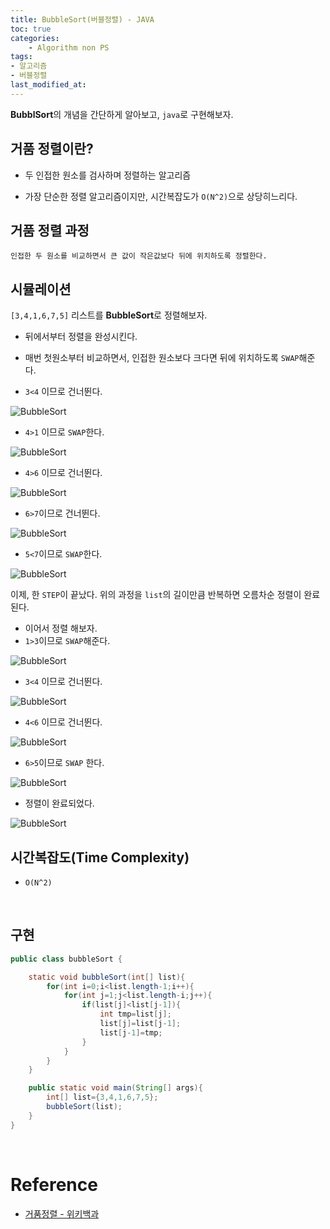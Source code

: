 ```yaml
---
title: BubbleSort(버블정렬) - JAVA
toc: true
categories:	
    - Algorithm non PS
tags:
- 알고리즘
- 버블정렬
last_modified_at: 
---
```


 **BubblSort**의 개념을 간단하게 알아보고, `java`로 구현해보자.

## 거품 정렬이란?

- 두 인접한 원소를 검사하며 정렬하는 알고리즘

- 가장 단순한 정렬 알고리즘이지만, 시간복잡도가 `O(N^2)`으로 상당히느리다.

## 거품 정렬 과정

```
인접한 두 원소를 비교하면서 큰 값이 작은값보다 뒤에 위치하도록 정렬한다.
```

## 시뮬레이션

`[3,4,1,6,7,5]` 리스트를 **BubbleSort**로 정렬해보자.

- 뒤에서부터 정렬을 완성시킨다.
- 매번 첫원소부터 비교하면서, 인접한 원소보다 크다면 뒤에 위치하도록 `SWAP`해준다.



- `3<4` 이므로 건너뛴다.

![BubbleSort](https://user-images.githubusercontent.com/49560745/108160541-9d826400-712c-11eb-960b-3c0b2c616f6b.png)

- `4>1` 이므로 `SWAP`한다.

![BubbleSort](https://user-images.githubusercontent.com/49560745/108160615-bd198c80-712c-11eb-8f60-6dfa4c5c34fd.png)

- `4>6` 이므로 건너뛴다.

![BubbleSort](https://user-images.githubusercontent.com/49560745/108160653-d1f62000-712c-11eb-9572-7801b01e5177.png)

- `6>7`이므로 건너뛴다.

![BubbleSort](https://user-images.githubusercontent.com/49560745/108160687-e508f000-712c-11eb-9ab2-c1d8b2ad2bee.png)

- `5<7`이므로 `SWAP`한다.

![BubbleSort](https://user-images.githubusercontent.com/49560745/108160725-f94ced00-712c-11eb-98df-318b49f56236.png)

이제, 한 `STEP`이 끝났다. 위의 과정을 `list`의 길이만큼 반복하면 오름차순 정렬이 완료된다.

- 이어서 정렬 해보자.
- `1>3`이므로 `SWAP`해준다.

![BubbleSort](https://user-images.githubusercontent.com/49560745/108161130-c1927500-712d-11eb-8502-c3f10bfc4cdf.png)

- `3<4` 이므로 건너뛴다.

![BubbleSort](https://user-images.githubusercontent.com/49560745/108161167-d2db8180-712d-11eb-84f6-eacb5ed485c3.png)

- `4<6` 이므로 건너뛴다.

![BubbleSort](https://user-images.githubusercontent.com/49560745/108161217-ec7cc900-712d-11eb-8df2-beb04240426a.png)

- `6>5`이므로 `SWAP` 한다.

![BubbleSort](https://user-images.githubusercontent.com/49560745/108161335-2c43b080-712e-11eb-9c9b-e6eefb585275.png)

- 정렬이 완료되었다.

![BubbleSort](https://user-images.githubusercontent.com/49560745/108161359-36fe4580-712e-11eb-8928-4d80c83dc214.png)

## 시간복잡도(Time Complexity)

- `O(N^2)`



<br/>

## 구현

```java
public class bubbleSort {

    static void bubbleSort(int[] list){
        for(int i=0;i<list.length-1;i++){
            for(int j=1;j<list.length-i;j++){
                if(list[j]<list[j-1]){
                    int tmp=list[j];
                    list[j]=list[j-1];
                    list[j-1]=tmp;
                }
            }
        }
    }

    public static void main(String[] args){
        int[] list={3,4,1,6,7,5};
        bubbleSort(list);
    }
}

```

<br/>

# Reference

- [거품정렬 - 위키백과](https://ko.wikipedia.org/wiki/%EA%B1%B0%ED%92%88_%EC%A0%95%EB%A0%AC)

